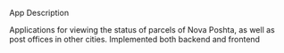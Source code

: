 App Description

Applications for viewing the status of parcels of Nova Poshta, as well as post offices in other cities. Implemented both backend and frontend
